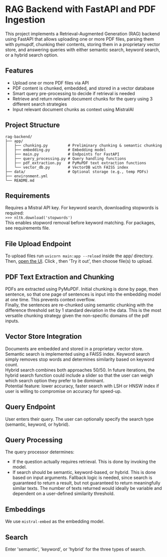 # RAG Backend with FastAPI and PDF Ingestion #

This project implements a Retrieval-Augmented Generation (RAG) backend using FastAPI that allows uploading one or more PDF files, parsing them with pymupdf, chunking their contents, storing them in a proprietary vector store, and answering queries with either semantic search, keyword search, or a hybrid search option.


## Features ##
- Upload one or more PDF files via API
- PDF content is chunked, embedded, and stored in a vector database    
- Smart query pre-processing to decide if retrieval is needed
- Retrieve and return relevant document chunks for the query using 3 different search strategies
- Input relevant document chunks as context using MistralAI

## Project Structure ##
```
rag-backend/
├── app/
│   ├── chunking.py         # Preliminary chunking & semantic chunking
│   ├── embedding.py        # Embedding model
│   ├── main.py             # Endpoints for FastAPI
│   ├── query_processing.py # Query handling functions           
│   ├── pdf_extraction.py   # PyMuPDF text extraction functions
│   └── vector_db.py        # VectorDB with FAISS index
├── data/                   # Optional storage (e.g., temp PDFs)
├── environment.yml
└── README.md
```

## Requirements ##
Requires a Mistral API key.
For keyword search, downloading stopwords is required:      
`>>> nltk.download('stopwords')`        
This enables stopword removal before keyword matching. 
For packages, see requirements file.

## File Upload Endpoint ##
To upload files run
```uvicorn main:app --reload```
inside the app/ directory. Then, [open the UI](http://127.0.0.1:8000/docs).
Click , then 'Try it out', then choose file(s) to upload.

## PDF Text Extraction and Chunking ##
PDFs are extracted using PyMuPDF. Initial chunking is done by page, then sentence, so that one page of sentences is input into
the embedding model at one time. This prevents context overflow.     
Finally, the sentences are re-chunked using semantic chunking with the difference threshold set by 1 standard deviation in the data. This is the most versatile chunking strategy given the non-specific domains of the pdf inputs.

## Vector Store Integration ##
Documents are embedded and stored in a proprietary vector store.
Semantic search is implemented using a FAISS index. Keyword search simply removes stop words and
determines similarity based on keyword count.   
Hybrid search combines both approaches 50/50. In future iterations, the hybrid search function could include a slider
so that the user can weigh which search option they prefer to be dominant.   
Potential feature: lower accuracy, faster search with LSH or HNSW index if user is willing to compromise on accuracy for speed-up.

## Query Endpoint ##
User enters their query. The user can optionally specify the search type (semantic, keyword, or hybrid).

## Query Processing ##
The query processor determines:
- If the question actually requires retrieval. This is done by invoking the model.
- If search should be semantic, keyword-based, or hybrid. This is done based on input arguments.
Fallback logic is needed, since search is guaranteed to return a result, but not guaranteed to return
meaningfully similar texts. The number of texts returned would ideally be variable and dependent on a 
user-defined similarity threshold. 

## Embeddings ##
We use `mistral-embed` as the embedding model.

## Search ##
Enter 'semantic', 'keyword', or 'hybrid' for the three types of search.
